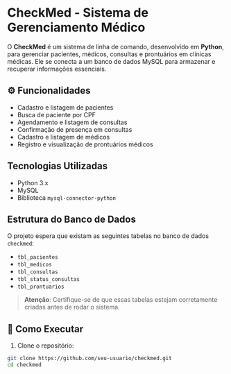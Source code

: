 #  CheckMed - Sistema de Gerenciamento Médico

O **CheckMed** é um sistema de linha de comando, desenvolvido em **Python**, para gerenciar pacientes, médicos, consultas e prontuários em clínicas médicas. Ele se conecta a um banco de dados MySQL para armazenar e recuperar informações essenciais.

## ⚙️ Funcionalidades

- Cadastro e listagem de pacientes
- Busca de paciente por CPF
- Agendamento e listagem de consultas
- Confirmação de presença em consultas
- Cadastro e listagem de médicos
- Registro e visualização de prontuários médicos

##  Tecnologias Utilizadas

- Python 3.x
- MySQL
- Biblioteca `mysql-connector-python`

##  Estrutura do Banco de Dados

O projeto espera que existam as seguintes tabelas no banco de dados `checkmed`:

- `tbl_pacientes`
- `tbl_medicos`
- `tbl_consultas`
- `tbl_status_consultas`
- `tbl_prontuarios`

> **Atenção**: Certifique-se de que essas tabelas estejam corretamente criadas antes de rodar o sistema.

## 🚀 Como Executar

1. Clone o repositório:

```bash
git clone https://github.com/seu-usuario/checkmed.git
cd checkmed
